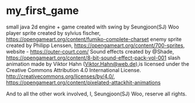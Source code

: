 # my_first_game
small java 2d engine + game created with swing by Seungjoon(SJ) Woo
player sprite created by sylvius fischer, https://opengameart.org/content/fumiko-complete-charset
enemy sprite created by Philipp Lenssen, https://opengameart.org/content/700-sprites, website - https://outer-court.com/
Sound effects created by @Shade, https://opengameart.org/content/8-bit-sound-effect-pack-vol-001
slash animation made by Viktor Hahn (Viktor.Hahn@web.de),is licensed under the Creative Commons Attribution 4.0 International License. http://creativecommons.org/licenses/by/4.0/, https://opengameart.org/content/pixelated-attackhit-animations


And to all the other work involved, I, Seungjoon(SJ) Woo, reserve all rights.
